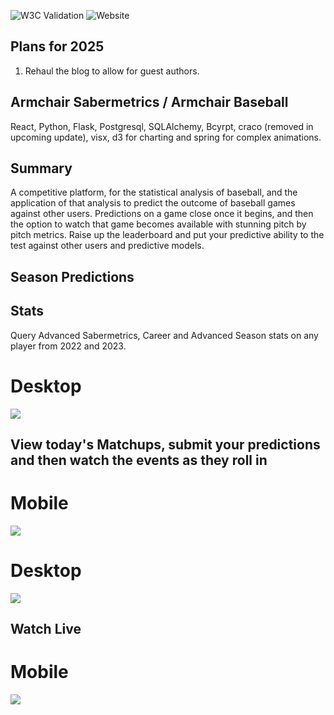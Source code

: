 ![W3C Validation](https://img.shields.io/w3c-validation/default?targetUrl=https%3A%2F%2Farmchairsaber.onrender.com%2F)
![Website](https://img.shields.io/website?url=https%3A%2F%2Farmchairsaber.onrender.com%2F)

## Plans for 2025
1. Rehaul the blog to allow for guest authors. 

## Armchair Sabermetrics / Armchair Baseball 
React, Python, Flask, Postgresql, SQLAlchemy, Bcyrpt, craco (removed in upcoming update), visx, d3 for charting and spring for complex animations.  


## Summary
A competitive platform, for the statistical analysis of baseball, and the application of that analysis to predict the outcome of baseball games against other users. Predictions on a game close once it begins, and then the option to watch that game becomes available with stunning pitch by pitch metrics. Raise up the leaderboard and put your predictive ability to the test against other users and predictive models.  

## Season Predictions 

## Stats
Query Advanced Sabermetrics, Career and Advanced Season stats on any player from 2022 and 2023. 
# Desktop
![](https://github.com/FlushingBaseball/ArmChairSaber/blob/main/client/public/Images/Examples/playerCard.svg)

## View today's Matchups, submit your predictions and then watch the events as they roll in
# Mobile
![](https://github.com/FlushingBaseball/ArmChairSaber/blob/main/client/public/Images/Examples/TodaysGamesMobile.svg)
# Desktop
![](https://github.com/FlushingBaseball/ArmChairSaber/blob/main/client/public/Images/Examples/TodaysGames.svg)

## Watch Live
# Mobile
![](https://github.com/FlushingBaseball/ArmChairSaber/blob/main/client/public/Images/Examples/LiveGameMobile.svg)



